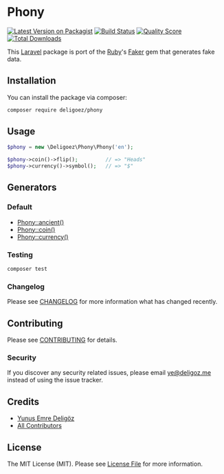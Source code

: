 # Phony

[![Latest Version on Packagist](https://img.shields.io/packagist/v/deligoez/phony.svg?style=flat-square)](https://packagist.org/packages/deligoez/phony)
[![Build Status](https://img.shields.io/travis/deligoez/phony/master.svg?style=flat-square)](https://travis-ci.org/deligoez/phony)
[![Quality Score](https://img.shields.io/scrutinizer/g/deligoez/phony.svg?style=flat-square)](https://scrutinizer-ci.com/g/deligoez/phony)
[![Total Downloads](https://img.shields.io/packagist/dt/deligoez/phony.svg?style=flat-square)](https://packagist.org/packages/deligoez/phony)

This [Laravel](http://laravel.com) package is port of the [Ruby](https://www.ruby-lang.org)'s [Faker](https://github.com/faker-ruby/faker) gem that generates fake data.

## Installation

You can install the package via composer:

```bash
composer require deligoez/phony
```

## Usage

```php
$phony = new \Deligoez\Phony\Phony('en');

$phony->coin()->flip();         // => "Heads"
$phony->currency()->symbol();   // => "$"
```

## Generators

### Default

- [Phony::ancient()](doc/default/ancient.md)
- [Phony::coin()](doc/default/coin.md)
- [Phony::currency()](doc/default/currency.md)

### Testing

``` bash
composer test
```

### Changelog

Please see [CHANGELOG](CHANGELOG.md) for more information what has changed recently.

## Contributing

Please see [CONTRIBUTING](CONTRIBUTING.md) for details.

### Security

If you discover any security related issues, please email ye@deligoz.me instead of using the issue tracker.

## Credits

- [Yunus Emre Deligöz](https://github.com/deligoez)
- [All Contributors](../../contributors)

## License

The MIT License (MIT). Please see [License File](LICENSE.md) for more information.